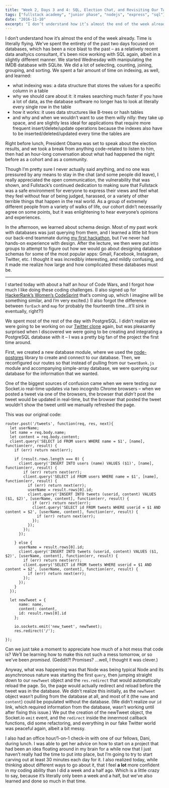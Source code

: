 ```yaml
---
title: "Week 2, Days 3 and 4: SQL, Election Chat, and Revisiting Our Twitter Clone"
tags: ["fullstack academy", "junior phase", "nodejs", "express", "sql"]
date: "2016-11-10"
excerpt: "I don’t understand how it’s almost the end of the week already. Time is literally flying. We've spent the entirety of the past two days focused on databases, which has been a nice blast to the past – as a relatively recent data analtyics consultant, it's been nice working with SQL again, albeit in a slightly different manner."
---
```


I don’t understand how it’s almost the end of the week already. Time is literally flying. We've spent the entirety of the past two days focused on databases, which has been a nice blast to the past – as a relatively recent data analtyics consultant, it's been nice working with SQL again, albeit in a slightly different manner. We started Wednesday with manipulating the IMDB database with SQLite. We did a lot of selecting, counting, joining, grouping, and sorting. We spent a fair amount of time on indexing, as well, and learned:

* what indexing was: a data structure that stores the values for a specific column in a table
* why we should care about it: it makes searching much faster if you have a lot of data, as the database software no longer has to look at literally every single row in the table
* how it works: it uses data structures like B-trees or hash tables
* and why and when we wouldn’t want to use them willy nilly: they take up space, and are slightly less ideal for applications that require more frequent insert/delete/update operations because the indexes also have to be inserted/deleted/updated every time the tables are

Right before lunch, President Obama was set to speak about the election results, and we took a break from anything code-related to listen to him, then had an hour-long conversation about what had happened the night before as a cohort and as a community.

Though I’m pretty sure I never actually said anything, and no one was pressured by any means to stay in the chat (and some people did leave), I really appreciated the open communication, the vulnerability that was shown, and Fullstack’s continued dedication to making sure that Fullstack was a safe environment for everyone to express their views and feel what they feel without fear of being judged, harassed, or a variety of other terrible things that happen in the real world. As a group of extremely different people from a variety of walks of life, our cohort didn’t necessarily agree on some points, but it was enlightening to hear everyone’s opinions and experiences.

In the afternoon, we learned about schema design. Most of my past work with databases was just querying from them, and I learned a little bit from our back-end teammate during [my first hackathon](/blog/2016-10-24-first-hackathon-react-git-and-working-with-developers/), but I’ve never had hands-on experience with design. After the lecture, we then were put into groups to attempt to figure out how we would go about designing database schemas for some of the most popular apps: Gmail, Facebook, Instagram, Twitter, etc. I thought it was incredibly interesting, and mildly confusing, and it made me realize how large and how complicated these databases must be.

---

I started today with about a half an hour of Code Wars, and I forgot how much I like doing these coding challenges. (I also signed up for [HackerRank’s Women’s CodeSprint](https://www.hackerrank.com/womens-codesprint-2) that’s coming up, which I imagine will be something similar, and I’m very excited.) (I also forgot the difference between `forEach` and `map` for probably the fourteenth time...it’ll sink in eventually, right?!)

We spent most of the rest of the day with PostgreSQL. I didn’t realize we were going to be working on our [Twitter clone](/blog/2016-11-09-twitter-clone-with-nodejs-and-expressjs/) again, but was pleasantly surprised when I discovered we were going to be creating and integrating a PostgreSQL database with it – I was a pretty big fan of the project the first time around.

First, we created a new database module, where we used the [node-postgres](https://github.com/brianc/node-postgres) library to create and connect to our database. Then, we reconfigured our routes so that instead of pulling from our `tweetBank.js` module and accompanying simple-array database, we were querying our database for the information that we wanted.

One of the biggest sources of confusion came when we were testing our Socket.io real-time updates via two incognito Chrome browsers – when we posted a tweet via one of the browsers, the browser that *didn’t* post the tweet would be updated in real-time, but the browser that posted the tweet wouldn’t show the tweet until we manually refreshed the page.

This was our original code:

```
router.post('/tweets', function(req, res, next){
  let userName;
  let name = req.body.name;
  let content = req.body.content;
  client.query('SELECT id FROM users WHERE name = $1', [name], function(err, result) {
    if (err) return next(err);

    if (result.rows.length === 0) {
      client.query('INSERT INTO users (name) VALUES ($1)', [name], function(err, result) {
        if (err) return next(err);
        client.query('SELECT id FROM users WHERE name = $1', [name], function(err, result) {
          if (err) return next(err);
          userName = result.rows[0].id;
          client.query('INSERT INTO tweets (userid, content) VALUES ($1, $2)', [userName, content], function(err, result) {
            if (err) return next(err);
            client.query('SELECT id FROM tweets WHERE userid = $1 AND content = $2', [userName, content], function(err, result) {
              if (err) return next(err);
            });
          });
        });
      });

    } else {
      userName = result.rows[0].id;
      client.query('INSERT INTO tweets (userid, content) VALUES ($1, $2)', [userName, content], function(err, result) {
        if (err) return next(err);
        client.query('SELECT id FROM tweets WHERE userid = $1 AND content = $2', [userName, content], function(err, result) {
          if (err) return next(err);
        });
      });
    }
  });

  let newTweet = {
      name: name,
      content: content,
      id: result.rows[0].id
    };

    io.sockets.emit('new_tweet', newTweet);
    res.redirect('/');

});
```

Can we just take a moment to appreciate how much of a hot mess that code is? We’ll be learning how to make this not such a mess tomorrow, or so we’ve been *promised*. (Geddit?! Promises? ...well, I thought it was clever.)

Anyway, what was happening was that Node was being typical Node and its asynchronous nature was starting the first `query`, then jumping straight down to our `newTweet` object and the `res.redirect` that would automatically reload the page. So, the page would actually redirect and reload before the tweet was in the database. We didn’t realize this initially, as the `newTweet` object wasn’t pulling from the database at all, and most of it (the `name` and `content`) could be populated without the database. (We didn’t realize our `id` link, which required information from the database, wasn’t working until after fixing this issue.) We put the creation of the newTweet object, the Socket.io `emit` event, and the `redirect` inside the innermost callback functions, did some refactoring, and everything in our fake Twitter world was peaceful again, albeit a bit messy.

I also had an office hour/1-on-1 check-in with one of our fellows, Dani, during lunch. I was able to get her advice on how to start on a project that had been an idea floating around in my brain for a while now that I just haven’t really had the time to put into place, but I’m going to try to start carving out at least 30 minutes each day for it. I also realized today, while thinking about different ways to go about it, that I feel **a lot** more confident in my coding ability than I did a week and a half ago. Which is a little crazy to say, because it’s literally only been a week and a half, but we’ve also learned and done so much in that time.
